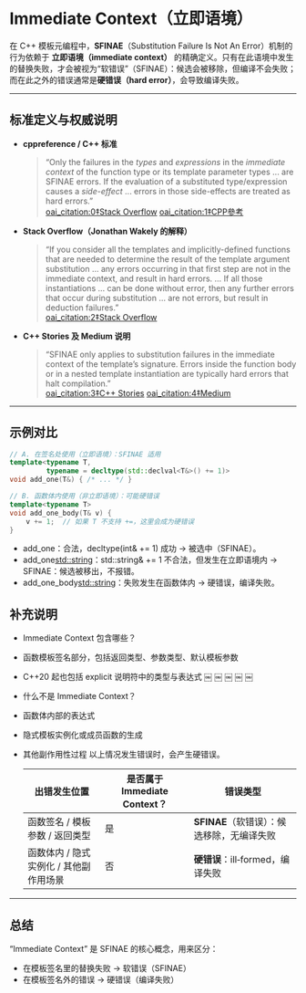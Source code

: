 # Immediate Context（立即语境）

在 C++ 模板元编程中，**SFINAE**（Substitution Failure Is Not An Error）机制的行为依赖于 **立即语境（immediate context）** 的精确定义。只有在此语境中发生的替换失败，才会被视为“软错误”（SFINAE）：候选会被移除，但编译不会失败；而在此之外的错误通常是**硬错误（hard error）**，会导致编译失败。

---

## 标准定义与权威说明

- **cppreference / C++ 标准**
  > “Only the failures in the *types* and *expressions* in the *immediate context* of the function type or its template parameter types ... are SFINAE errors. If the evaluation of a substituted type/expression causes a *side-effect* ... errors in those side-effects are treated as hard errors.”  
  [oai_citation:0‡Stack Overflow](https://stackoverflow.com/questions/15260685/what-exactly-is-the-immediate-context-mentioned-in-the-c11-standard-for-whic?utm_source=chatgpt.com) [oai_citation:1‡CPP參考](https://en.cppreference.com/w/cpp/language/sfinae.html?utm_source=chatgpt.com)

- **Stack Overflow（Jonathan Wakely 的解释）**
  > “If you consider all the templates and implicitly-defined functions that are needed to determine the result of the template argument substitution … any errors occurring in that first step are not in the immediate context, and result in hard errors. … If all those instantiations … can be done without error, then any further errors that occur during substitution … are not errors, but result in deduction failures.”  
  [oai_citation:2‡Stack Overflow](https://stackoverflow.com/questions/15260685/what-exactly-is-the-immediate-context-mentioned-in-the-c11-standard-for-whic?utm_source=chatgpt.com)

- **C++ Stories 及 Medium 说明**
  > “SFINAE only applies to substitution failures in the immediate context of the template’s signature. Errors inside the function body or in a nested template instantiation are typically hard errors that halt compilation.”  
  [oai_citation:3‡C++ Stories](https://www.cppstories.com/2022/sfinea-immediate-context/?utm_source=chatgpt.com) [oai_citation:4‡Medium](https://medium.com/%40sachinklocham/sfinae-in-c-compile-time-function-selection-made-simple-6f73b8043250?utm_source=chatgpt.com)

---

## 示例对比

```cpp
// A. 在签名处使用（立即语境）：SFINAE 适用
template<typename T,
         typename = decltype(std::declval<T&>() += 1)>
void add_one(T&) { /* ... */ }

// B. 函数体内使用（非立即语境）：可能硬错误
template<typename T>
void add_one_body(T& v) {
    v += 1;  // 如果 T 不支持 +=，这里会成为硬错误
}
```
-	add_one<int>：合法，decltype(int& += 1) 成功 → 被选中（SFINAE）。
-	add_one<std::string>：std::string& += 1 不合法，但发生在立即语境内 → SFINAE：候选被移出，不报错。
-	add_one_body<std::string>：失败发生在函数体内 → 硬错误，编译失败。


## 补充说明
-	Immediate Context 包含哪些？
-	函数模板签名部分，包括返回类型、参数类型、默认模板参数
-	C++20 起也包括 explicit 说明符中的类型与表达式
￼ ￼ ￼ ￼ ￼
-	什么不是 Immediate Context？
  - 函数体内部的表达式
  -	隐式模板实例化或成员函数的生成
  -	其他副作用性过程
以上情况发生错误时，会产生硬错误。

       | 出错发生位置                 | 是否属于 Immediate Context？ | 错误类型                       |
       | ---------------------- | ----------------------- | -------------------------- |
       | 函数签名 / 模板参数 / 返回类型     | 是                       | **SFINAE**（软错误）：候选移除，无编译失败 |
       | 函数体内 / 隐式实例化 / 其他副作用场景 | 否                       | **硬错误**：ill‑formed，编译失败    |


---

## 总结

“Immediate Context” 是 SFINAE 的核心概念，用来区分：
-	在模板签名里的替换失败 → 软错误（SFINAE）
-	在模板签名外的错误 → 硬错误（编译失败）